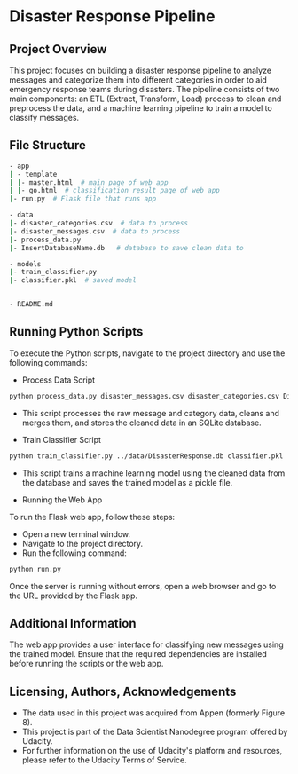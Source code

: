 # Disaster Response Pipeline

## Project Overview

This project focuses on building a disaster response pipeline to analyze messages and categorize them into different categories in order to aid emergency response teams during disasters. The pipeline consists of two main components: an ETL (Extract, Transform, Load) process to clean and preprocess the data, and a machine learning pipeline to train a model to classify messages.

## File Structure

```bash
- app
| - template
| |- master.html  # main page of web app
| |- go.html  # classification result page of web app
|- run.py  # Flask file that runs app

- data
|- disaster_categories.csv  # data to process 
|- disaster_messages.csv  # data to process
|- process_data.py
|- InsertDatabaseName.db   # database to save clean data to

- models
|- train_classifier.py
|- classifier.pkl  # saved model


- README.md
```


## Running Python Scripts
To execute the Python scripts, navigate to the project directory and use the following commands:


* Process Data Script
```bash
python process_data.py disaster_messages.csv disaster_categories.csv DisasterResponse.db
```
- This script processes the raw message and category data, cleans and merges them, and stores the cleaned data in an SQLite database.


* Train Classifier Script
```bash
python train_classifier.py ../data/DisasterResponse.db classifier.pkl
``` 
- This script trains a machine learning model using the cleaned data from the database and saves the trained model as a pickle file.


 * Running the Web App

To run the Flask web app, follow these steps:

- Open a new terminal window.
- Navigate to the project directory.
- Run the following command:

```bash
python run.py
```

Once the server is running without errors, open a web browser and go to the URL provided by the Flask app.


## Additional Information

The web app provides a user interface for classifying new messages using the trained model.
Ensure that the required dependencies are installed before running the scripts or the web app.


## Licensing, Authors, Acknowledgements

* The data used in this project was acquired from Appen (formerly Figure 8).
* This project is part of the Data Scientist Nanodegree program offered by Udacity.
* For further information on the use of Udacity's platform and resources, please refer to the Udacity Terms of Service.
